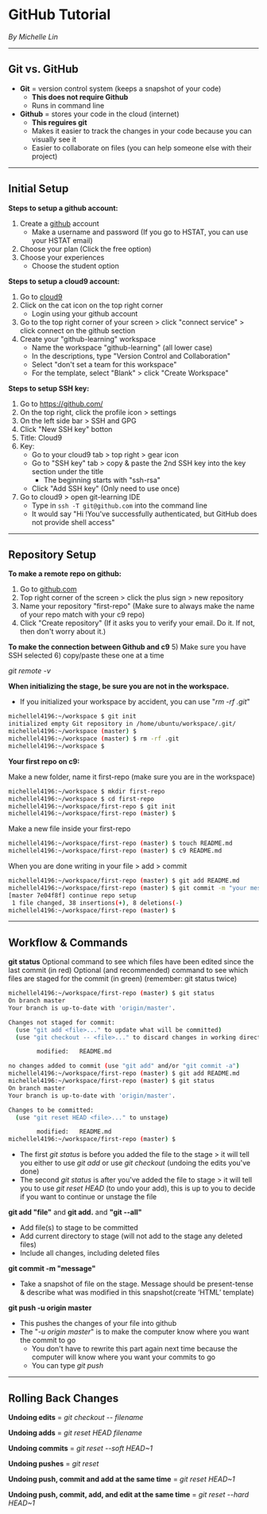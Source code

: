 # GitHub Tutorial

_By Michelle Lin_

---
## Git vs. GitHub

* **Git** = version control system (keeps a snapshot of your code)
  * **This does not require Github**
  * Runs in command line
* **Github** = stores your code in the cloud (internet)
  * **This reguires git**
  * Makes it easier to track the changes in your code because you can visually see it
  * Easier to collaborate on files (you can help someone else with their project)
---
## Initial Setup

**Steps to setup a github account:**

1) Create a [github](https://github.com/) account
   * Make a username and password (If you go to HSTAT, you can use your HSTAT email)
2) Choose your plan (Click the free option)
3) Choose your experiences 
   * Choose the student option
  
**Steps to setup a cloud9 account:**

1) Go to [cloud9](https://c9.io/login)
2) Click on the cat icon on the top right corner 
    * Login using your github account
3) Go to the top right corner of your screen > click "connect service" > click connect on the github section
4) Create your "github-learning" workspace
   * Name the workspace "github-learning" (all lower case)
   * In the descriptions, type "Version Control and Collaboration"
   * Select "don't set a team for this workspace"
   * For the template, select "Blank" > click "Create Workspace"

**Steps to setup SSH key:**

1) Go to https://github.com/ 
2) On the top right, click the profile icon > settings
3) On the left side bar > SSH and GPG
4) Click "New SSH key" botton
5) Title: Cloud9
6) Key: 
   * Go to your cloud9 tab > top right > gear icon 
   * Go to "SSH key" tab > copy & paste the 2nd SSH key into the key section under the title 
     * The beginning starts with "ssh-rsa"
   * Click "Add SSH key" (Only need to use once)
7) Go to cloud9 > open git-learning IDE
   * Type in `ssh -T git@github.com` into the command line
   * It would say "Hi <your username>!You've successfully authenticated, but GitHub does not provide shell access"

---
## Repository Setup

**To make a remote repo on github:**

1) Go to [github.com](https://github.com/)
2) Top right corner of the screen > click the plus sign > new repository
3) Name your repository "first-repo" (Make sure to always make the name of your repo match with your c9 repo)
4) Click "Create repository"
(If it asks you to verify your email. Do it. If not, then don't worry about it.)

**To make the connection between Github and c9**
5) Make sure you have SSH selected
6) copy/paste these one at a time

_git remote -v_


**When initializing the stage, be sure you are not in the workspace.**
  * If you initialized your workspace by accident, you can use "_rm -rf .git_"
```bash
michellel4196:~/workspace $ git init 
initialized empty Git repository in /home/ubuntu/workspace/.git/
michellel4196:~/workspace (master) $ 
michellel4196:~/workspace (master) $ rm -rf .git 
michellel4196:~/workspace $ 
```
**Your first repo on c9:**

Make a new folder, name it first-repo (make sure you are in the workspace)
```bash
michellel4196:~/workspace $ mkdir first-repo
michellel4196:~/workspace $ cd first-repo
michellel4196:~/workspace/first-repo $ git init
michellel4196:~/workspace/first-repo (master) $
```
Make a new file inside your first-repo
```bash
michellel4196:~/workspace/first-repo (master) $ touch README.md
michellel4196:~/workspace/first-repo (master) $ c9 README.md
```
When you are done writing in your file > add > commit 
```bash
michellel4196:~/workspace/first-repo (master) $ git add README.md
michellel4196:~/workspace/first-repo (master) $ git commit -m "your message"
[master 7e04f8f] continue repo setup
 1 file changed, 38 insertions(+), 8 deletions(-)
michellel4196:~/workspace/first-repo (master) $ 
```

---
## Workflow & Commands

**git status**
Optional command to see which files have been edited since the last commit (in red)
Optional (and recommended) command to see which files are staged for the commit (in green) (remember: git status twice)
```bash
michellel4196:~/workspace/first-repo (master) $ git status
On branch master
Your branch is up-to-date with 'origin/master'.

Changes not staged for commit:
  (use "git add <file>..." to update what will be committed)
  (use "git checkout -- <file>..." to discard changes in working directory)

        modified:   README.md

no changes added to commit (use "git add" and/or "git commit -a")
michellel4196:~/workspace/first-repo (master) $ git add README.md
michellel4196:~/workspace/first-repo (master) $ git status
On branch master
Your branch is up-to-date with 'origin/master'.

Changes to be committed:
  (use "git reset HEAD <file>..." to unstage)

        modified:   README.md
michellel4196:~/workspace/first-repo (master) $ 
```
* The first _git status_ is before you added the file to the stage > it will tell you either to use _git add_ or use _git checkout_ (undoing the edits you've done)
* The second _git status_ is after you've added the file to stage > it will tell you to use _git reset HEAD_ (to undo your add), this is up to you to decide if you want to continue or unstage the file

**git add "file"** and **git add.** and **"git --all"**

* Add file(s) to stage to be committed 
* Add current directory to stage (will not add to the stage any deleted files)
* Include all changes, including deleted files

**git commit -m "message"**

* Take a snapshot of file on the stage. Message should be present-tense & describe what was modified in this snapshot(create ‘HTML’ template)

**git push -u origin master**

* This pushes the changes of your file into github
* The "_-u origin master_" is to make the computer know where you want the commit to go
   * You don't have to rewrite this part again next time because the computer will know where you want your commits to go
   * You can type _git push_

---
## Rolling Back Changes

**Undoing edits** = _git checkout -- filename_

**Undoing adds** = _git reset HEAD filename_

**Undoing commits** = _git reset --soft HEAD~1_

**Undoing pushes** = _git reset_

**Undoing push, commit and add at the same time** = _git reset HEAD~1_

**Undoing push, commit, add, and edit at the same time** = _git reset --hard HEAD~1_